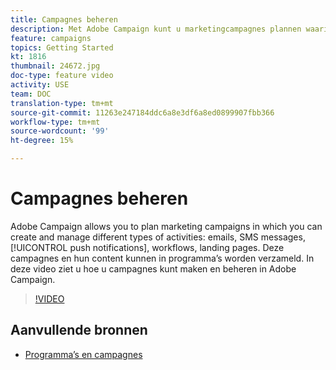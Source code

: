 ```yaml
---
title: Campagnes beheren
description: Met Adobe Campaign kunt u marketingcampagnes plannen waarin u verschillende soorten activiteiten kunt maken en beheren. In deze video ziet u hoe u campagnes kunt maken en beheren in Adobe Campaign.
feature: campaigns
topics: Getting Started
kt: 1816
thumbnail: 24672.jpg
doc-type: feature video
activity: USE
team: DOC
translation-type: tm+mt
source-git-commit: 11263e247184ddc6a8e3df6a8ed0899907fbb366
workflow-type: tm+mt
source-wordcount: '99'
ht-degree: 15%

---
```



# Campagnes beheren

Adobe Campaign allows you to plan marketing campaigns in which you can create and manage different types of activities: emails, SMS messages, [!UICONTROL push notifications], workflows, landing pages. Deze campagnes en hun content kunnen in programma’s worden verzameld. In deze video ziet u hoe u campagnes kunt maken en beheren in Adobe Campaign.

>[!VIDEO](https://video.tv.adobe.com/v/24672?quality=12)

## Aanvullende bronnen

* [Programma’s en campagnes](https://experienceleague.adobe.com/docs/campaign-standard/using/getting-started/marketing-plans/programs-and-campaigns.html)
